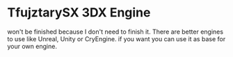 # TfujztarySX 3DX Engine
won't be finished because I don't need to finish it. There are better engines to use like Unreal, Unity or CryEngine.
if you want you can use it as base for your own engine.
